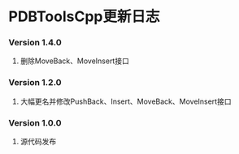 # PDBToolsCpp更新日志

### Version 1.4.0

1. 删除MoveBack、MoveInsert接口

### Version 1.2.0

1. 大幅更名并修改PushBack、Insert、MoveBack、MoveInsert接口

### Version 1.0.0

1. 源代码发布
